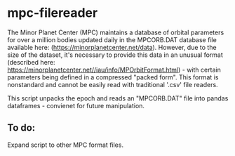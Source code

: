 # mpc-filereader
The Minor Planet Center (MPC) maintains a database of orbital parameters for over a million bodies updated daily in the MPCORB.DAT database file available here: (https://minorplanetcenter.net/data). 
However, due to the size of the dataset, it's necessary to provide this data in an unusual format (described here: https://minorplanetcenter.net//iau/info/MPOrbitFormat.html) - with certain parameters being defined in a compressed "packed form". This format is nonstandard and cannot be easily read with traditional '.csv' file readers.  

This script unpacks the epoch and reads an "MPCORB.DAT" file into pandas dataframes - convienet for future manipulation.


## To do:

Expand script to other MPC format files.
